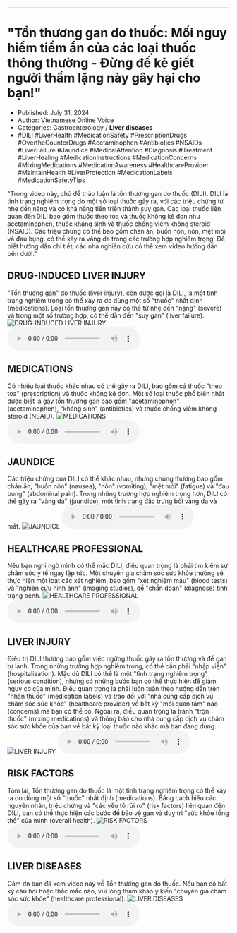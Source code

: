
---

# "Tổn thương gan do thuốc: Mối nguy hiểm tiềm ẩn của các loại thuốc thông thường - Đừng để kẻ giết người thầm lặng này gây hại cho bạn!"

- Published: July 31, 2024
- Author: Vietnamese Online Voice
- Categories: Gastroenterology / **Liver diseases**
- #DILI #LiverHealth #MedicationSafety #PrescriptionDrugs #OvertheCounterDrugs #Acetaminophen #Antibiotics #NSAIDs #LiverFailure #Jaundice #MedicalAttention #Diagnosis #Treatment #LiverHealing #MedicationInstructions #MedicationConcerns #MixingMedications #MedicationAwareness #HealthcareProvider #MaintainHealth #LiverProtection #MedicationLabels #MedicationSafetyTips

"Trong video này, chủ đề thảo luận là tổn thương gan do thuốc (DILI). DILI là tình trạng nghiêm trọng do một số loại thuốc gây ra, với các triệu chứng từ nhẹ đến nặng và có khả năng tiến triển thành suy gan. Các loại thuốc liên quan đến DILI bao gồm thuốc theo toa và thuốc không kê đơn như acetaminophen, thuốc kháng sinh và thuốc chống viêm không steroid (NSAID). Các triệu chứng có thể bao gồm chán ăn, buồn nôn, nôn, mệt mỏi và đau bụng, có thể xảy ra vàng da trong các trường hợp nghiêm trọng. Để biết hướng dẫn chi tiết, các nhà nghiên cứu có thể xem video hướng dẫn bên dưới."


## DRUG-INDUCED LIVER INJURY

"Tổn thương gan" do thuốc (liver injury), còn được gọi là DILI, là một tình trạng nghiêm trọng có thể xảy ra do dùng một số "thuốc" nhất định (medications). Loại tổn thương gan này có thể từ nhẹ đến "nặng" (severe) và trong một số trường hợp, có thể dẫn đến "suy gan" (liver failure).
![DRUG-INDUCED LIVER INJURY](https://http-archiver-apis-production-80.schnworks.com/storage/images/transitions/2024-07-31/transition--11427610395-Montserrat-Medium-1A237E.jpg)
<audio controls>
    <source src="https://http-archiver-apis-production-80.schnworks.com/storage/storage/audio/file-4710564893.mp3" type="audio/mpeg">
</audio>



## MEDICATIONS

Có nhiều loại thuốc khác nhau có thể gây ra DILI, bao gồm cả thuốc "theo toa" (prescription) và thuốc không kê đơn. Một số loại thuốc phổ biến nhất được biết là gây tổn thương gan bao gồm "acetaminophen" (acetaminophen), "kháng sinh" (antibiotics) và thuốc chống viêm không steroid (NSAID).
![MEDICATIONS](https://http-archiver-apis-production-80.schnworks.com/storage/images/transitions/2024-07-31/transition-29638262397-Montserrat-ExtraBold-512DA8.jpg)
<audio controls>
    <source src="https://http-archiver-apis-production-80.schnworks.com/storage/storage/audio/file-2079507227.mp3" type="audio/mpeg">
</audio>



## JAUNDICE

Các triệu chứng của DILI có thể khác nhau, nhưng chúng thường bao gồm chán ăn, "buồn nôn" (nausea), "nôn" (vomiting), "mệt mỏi" (fatigue) và "đau bụng" (abdominal pain). Trong những trường hợp nghiêm trọng hơn, DILI có thể gây ra "vàng da" (jaundice), một tình trạng đặc trưng bởi vàng da và mắt.
![JAUNDICE](https://http-archiver-apis-production-80.schnworks.com/storage/images/transitions/2024-07-31/transition-14938319177-Montserrat-Bold-1A237E.jpg)
<audio controls>
    <source src="https://http-archiver-apis-production-80.schnworks.com/storage/storage/audio/file-10791401829.mp3" type="audio/mpeg">
</audio>



## HEALTHCARE PROFESSIONAL

Nếu bạn nghi ngờ mình có thể mắc DILI, điều quan trọng là phải tìm kiếm sự chăm sóc y tế ngay lập tức. Một chuyên gia chăm sóc sức khỏe thường sẽ thực hiện một loạt các xét nghiệm, bao gồm "xét nghiệm máu" (blood tests) và "nghiên cứu hình ảnh" (imaging studies), để "chẩn đoán" (diagnose) tình trạng bệnh.
![HEALTHCARE PROFESSIONAL](https://http-archiver-apis-production-80.schnworks.com/storage/images/transitions/2024-07-31/transition-45471567324-Montserrat-SemiBold-7B1FA2.jpg)
<audio controls>
    <source src="https://http-archiver-apis-production-80.schnworks.com/storage/storage/audio/file-38523330572.mp3" type="audio/mpeg">
</audio>



## LIVER INJURY

Điều trị DILI thường bao gồm việc ngừng thuốc gây ra tổn thương và để gan tự lành. Trong những trường hợp nghiêm trọng, có thể cần phải "nhập viện" (hospitalization). Mặc dù DILI có thể là một "tình trạng nghiêm trọng" (serious condition), nhưng có những bước bạn có thể thực hiện để giảm nguy cơ của mình. Điều quan trọng là phải luôn tuân theo hướng dẫn trên "nhãn thuốc" (medication labels) và trao đổi với "nhà cung cấp dịch vụ chăm sóc sức khỏe" (healthcare provider) về bất kỳ "mối quan tâm" nào (concerns) mà bạn có thể có. Ngoài ra, điều quan trọng là tránh "trộn thuốc" (mixing medications) và thông báo cho nhà cung cấp dịch vụ chăm sóc sức khỏe của bạn về bất kỳ loại thuốc nào khác mà bạn đang dùng.
![LIVER INJURY](https://http-archiver-apis-production-80.schnworks.com/storage/images/transitions/2024-07-31/transition--34239397993-Montserrat-ExtraBold-673AB7.jpg)
<audio controls>
    <source src="https://http-archiver-apis-production-80.schnworks.com/storage/storage/audio/file-28372133385.mp3" type="audio/mpeg">
</audio>



## RISK FACTORS

Tóm lại, Tổn thương gan do thuốc là một tình trạng nghiêm trọng có thể xảy ra do dùng một số "thuốc" nhất định (medications). Bằng cách hiểu các nguyên nhân, triệu chứng và "các yếu tố rủi ro" (risk factors) liên quan đến DILI, bạn có thể thực hiện các bước để bảo vệ gan và duy trì "sức khỏe tổng thể" của mình (overall health).
![RISK FACTORS](https://http-archiver-apis-production-80.schnworks.com/storage/images/transitions/2024-07-31/transition--19751036842-Montserrat-ExtraBold-512DA8.jpg)
<audio controls>
    <source src="https://http-archiver-apis-production-80.schnworks.com/storage/storage/audio/file-19376962069.mp3" type="audio/mpeg">
</audio>



## LIVER DISEASES

Cảm ơn bạn đã xem video này về Tổn thương gan do thuốc. Nếu bạn có bất kỳ câu hỏi hoặc thắc mắc nào, vui lòng tham khảo ý kiến ​​"chuyên gia chăm sóc sức khỏe" (healthcare professional).
![LIVER DISEASES](https://http-archiver-apis-production-80.schnworks.com/storage/images/transitions/2024-07-31/transition--7698832438-Montserrat-ExtraBold-1A237E.jpg)
<audio controls>
    <source src="https://http-archiver-apis-production-80.schnworks.com/storage/storage/audio/file-11946512349.mp3" type="audio/mpeg">
</audio>

